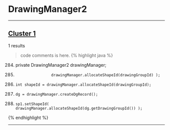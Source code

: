 # DrawingManager2

***

## [Cluster 1](./1)
1 results
> code comments is here.
{% highlight java %}
284. private DrawingManager2 drawingManager;
607.                     drawingManager.allocateShapeId(drawingGroupId) );
651.     int shapeId = drawingManager.allocateShapeId(drawingGroupId);
724.     dg = drawingManager.createDgRecord();
741.     sp1.setShapeId( drawingManager.allocateShapeId(dg.getDrawingGroupId()) );
{% endhighlight %}

***

